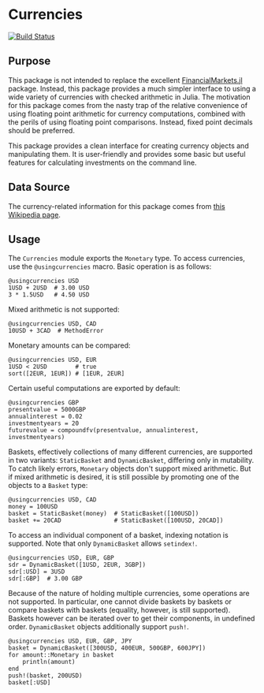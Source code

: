 # Currencies

[![Build Status](https://travis-ci.org/TotalVerb/Currencies.jl.svg?branch=master)](https://travis-ci.org/TotalVerb/Currencies.jl)

## Purpose
This package is not intended to replace the excellent [FinancialMarkets.jl](https://github.com/imanuelcostigan/FinancialMarkets.jl) package. Instead, this package provides a much simpler interface to using a wide variety of currencies with checked arithmetic in Julia. The motivation for this package comes from the nasty trap of the relative convenience of using floating point arithmetic for currency computations, combined with the perils of using floating point comparisons. Instead, fixed point decimals should be preferred.

This package provides a clean interface for creating currency objects and manipulating them. It is user-friendly and provides some basic but useful features for calculating investments on the command line.

## Data Source
The currency-related information for this package comes from [this Wikipedia page](https://en.wikipedia.org/wiki/ISO_4217#cite_note-divby5-9).

## Usage
The `Currencies` module exports the `Monetary` type. To access currencies, use the `@usingcurrencies` macro. Basic operation is as follows:

    @usingcurrencies USD
    1USD + 2USD  # 3.00 USD
    3 * 1.5USD   # 4.50 USD

Mixed arithmetic is not supported:

    @usingcurrencies USD, CAD
    10USD + 3CAD  # MethodError

Monetary amounts can be compared:

    @usingcurrencies USD, EUR
    1USD < 2USD        # true
    sort([2EUR, 1EUR]) # [1EUR, 2EUR]

Certain useful computations are exported by default:

    @usingcurrencies GBP
    presentvalue = 5000GBP
    annualinterest = 0.02
    investmentyears = 20
    futurevalue = compoundfv(presentvalue, annualinterest, investmentyears)

Baskets, effectively collections of many different currencies, are supported in two variants: `StaticBasket` and `DynamicBasket`, differing only in mutability. To catch likely errors, `Monetary` objects don't support mixed arithmetic. But if mixed arithmetic is desired, it is still possible by promoting one of the objects to a `Basket` type:

    @usingcurrencies USD, CAD
    money = 100USD
    basket = StaticBasket(money)  # StaticBasket([100USD])
    basket += 20CAD               # StaticBasket([100USD, 20CAD])

To access an individual component of a basket, indexing notation is supported. Note that only `DynamicBasket` allows `setindex!`.

    @usingcurrencies USD, EUR, GBP
    sdr = DynamicBasket([1USD, 2EUR, 3GBP])
    sdr[:USD] = 3USD
    sdr[:GBP]  # 3.00 GBP

Because of the nature of holding multiple currencies, some operations are not supported. In particular, one cannot divide baskets by baskets or compare baskets with baskets (equality, however, is still supported). Baskets however can be iterated over to get their components, in undefined order. `DynamicBasket` objects additionally support `push!`.

    @usingcurrencies USD, EUR, GBP, JPY
    basket = DynamicBasket([300USD, 400EUR, 500GBP, 600JPY])
    for amount::Monetary in basket
        println(amount)
    end
    push!(basket, 200USD)
    basket[:USD]
